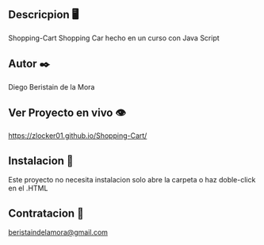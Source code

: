 ## Descricpion 🖥️
Shopping-Cart
Shopping Car hecho en un curso con Java Script

## Autor ✒️

Diego Beristain de la Mora

## Ver Proyecto en vivo 👁️

https://zlocker01.github.io/Shopping-Cart/

## Instalacion 🔌

Este proyecto no necesita instalacion solo abre la carpeta o haz doble-click en el .HTML

## Contratacion 📧

beristaindelamora@gmail.com
